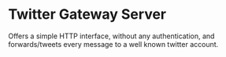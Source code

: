 
 Twitter Gateway Server
=======================================================

Offers a simple HTTP interface, without any authentication,
and forwards/tweets every message to a well known twitter account.

 